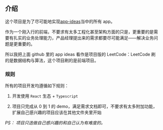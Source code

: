 ## 介绍

这个项目是为了尽可能地实现[app-ideas](https://github.com/florinpop17/app-ideas)当中的所有 app。

作为一个刚入行的前端，不要求有太多工程化甚至架构方面的只是，更重要的是需要有扎实的业务处理能力，产品经理提出来的需求都要尽可能满足——解决业务问题是更重要的。

所以我把上面 github 里的 app ideas 看作是项目版的 LeetCode：LeetCode 刷的是数据结构与算法，这个项目刷的是前端项目。

### 规则

所有的项目开发均遵循如下规则：

1. 开发使用 `React` 生态 + `Typescript`

2. 项目只完成从 0 到 1 的 demo，满足需求文档即可，不要求有太多附加功能，扩展自己感兴趣的项目应该在其他文件夹里开始

_PS： 项目只选做自己感兴趣的和自己认为有难度的。_
